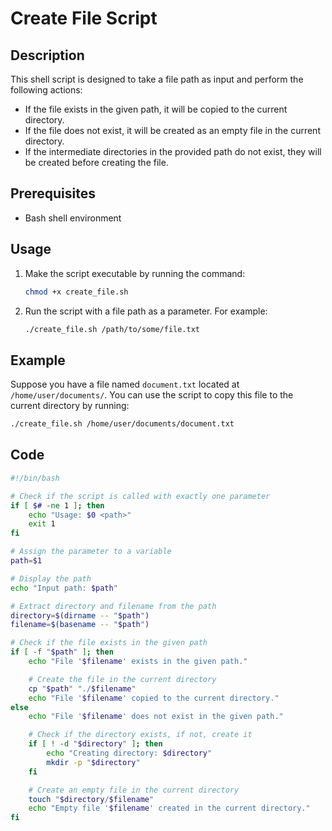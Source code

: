 

# Create File Script

## Description

This shell script is designed to take a file path as input and perform the following actions:

- If the file exists in the given path, it will be copied to the current directory.
- If the file does not exist, it will be created as an empty file in the current directory.
- If the intermediate directories in the provided path do not exist, they will be created before creating the file.

## Prerequisites

- Bash shell environment

## Usage

1. Make the script executable by running the command:
   
   ```bash
   chmod +x create_file.sh
   ```

2. Run the script with a file path as a parameter. For example:
   
   ```bash
   ./create_file.sh /path/to/some/file.txt
   ```

## Example

Suppose you have a file named `document.txt` located at `/home/user/documents/`. You can use the script to copy this file to the current directory by running:

```bash
./create_file.sh /home/user/documents/document.txt
```

## Code

```bash
#!/bin/bash

# Check if the script is called with exactly one parameter
if [ $# -ne 1 ]; then
    echo "Usage: $0 <path>"
    exit 1
fi

# Assign the parameter to a variable
path=$1

# Display the path
echo "Input path: $path"

# Extract directory and filename from the path
directory=$(dirname -- "$path")
filename=$(basename -- "$path")

# Check if the file exists in the given path
if [ -f "$path" ]; then
    echo "File '$filename' exists in the given path."

    # Create the file in the current directory
    cp "$path" "./$filename"
    echo "File '$filename' copied to the current directory."
else
    echo "File '$filename' does not exist in the given path."

    # Check if the directory exists, if not, create it
    if [ ! -d "$directory" ]; then
        echo "Creating directory: $directory"
        mkdir -p "$directory"
    fi

    # Create an empty file in the current directory
    touch "$directory/$filename"
    echo "Empty file '$filename' created in the current directory."
fi
```



